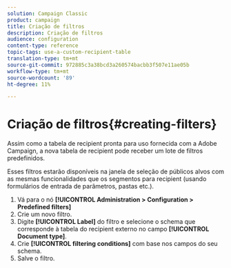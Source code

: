 ```yaml
---
solution: Campaign Classic
product: campaign
title: Criação de filtros
description: Criação de filtros
audience: configuration
content-type: reference
topic-tags: use-a-custom-recipient-table
translation-type: tm+mt
source-git-commit: 972885c3a38bcd3a260574bacbb3f507e11ae05b
workflow-type: tm+mt
source-wordcount: '89'
ht-degree: 11%

---
```



# Criação de filtros{#creating-filters}

Assim como a tabela de recipient pronta para uso fornecida com a Adobe Campaign, a nova tabela de recipient pode receber um lote de filtros predefinidos.

Esses filtros estarão disponíveis na janela de seleção de públicos alvos com as mesmas funcionalidades que os segmentos para recipient (usando formulários de entrada de parâmetros, pastas etc.).

1. Vá para o nó **[!UICONTROL Administration > Configuration > Predefined filters]**
1. Crie um novo filtro.
1. Digite **[!UICONTROL Label]** do filtro e selecione o schema que corresponde à tabela do recipient externo no campo **[!UICONTROL Document type]**.
1. Crie **[!UICONTROL filtering conditions]** com base nos campos do seu schema.
1. Salve o filtro.

